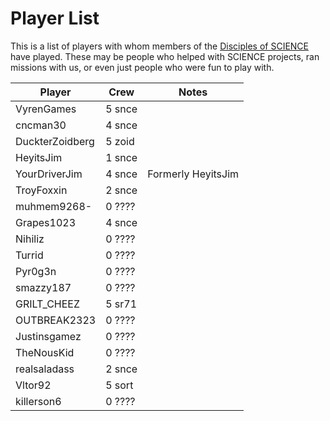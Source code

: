 # Player List

This is a list of players with whom members of the [Disciples of SCIENCE](https://socialclub.rockstargames.com/crew/disciples_of_science) have played. These may be people who helped with SCIENCE projects, ran missions with us, or even just people who were fun to play with. 

|            Player            |               Crew               | Notes |
|------------------------------|----------------------------------|-------|
| <span>VyrenGames</span>      | <span class="crew">5 snce</span> |       |
| <span>cncman30</span>        | <span class="crew">4 snce</span> |       |
| <span>DuckterZoidberg</span> | <span class="crew">5 zoid</span> |       |
| <span>HeyitsJim</span>       | <span class="crew">1 snce</span> |       |
| <span>YourDriverJim</span>       | <span class="crew">4 snce</span> | Formerly <span>HeyitsJim</span> |
| <span>TroyFoxxin</span>      | <span class="crew">2 snce</span> |       |
| <span>muhmem9268-</span>     | <span class="crew">0 ????</span> |       |
| <span>Grapes1023</span>      | <span class="crew">4 snce</span> |       |
| <span>Nihiliz</span>         | <span class="crew">0 ????</span> |       |
| <span>Turrid</span>          | <span class="crew">0 ????</span> |       |
| <span>Pyr0g3n</span>         | <span class="crew">0 ????</span> |       |
| <span>smazzy187</span>       | <span class="crew">0 ????</span> |       |
| <span>GRILT_CHEEZ</span>     | <span class="crew">5 sr71</span> |       |
| <span>OUTBREAK2323</span>    | <span class="crew">0 ????</span> |       |
| <span>Justinsgamez</span>    | <span class="crew">0 ????</span> |       |
| <span>TheNousKid</span>      | <span class="crew">0 ????</span> |       |
| <span>realsaladass</span>    | <span class="crew">2 snce</span> |       |
| <span>Vltor92</span>         | <span class="crew">5 sort</span> |       |
| <span>killerson6</span>      | <span class="crew">0 ????</span> |       |